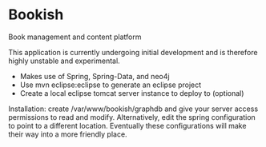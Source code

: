 Bookish
=======

Book management and content platform

This application is currently undergoing initial development and is therefore highly unstable and experimental.

* Makes use of Spring, Spring-Data, and neo4j
* Use mvn eclipse:eclipse to generate an eclipse project
* Create a local eclipse tomcat server instance to deploy to (optional)

Installation: create /var/www/bookish/graphdb and give your server access permissions to read and modify. Alternatively, edit the spring configuration to point to a different location. Eventually these configurations will make their way into a more friendly place.

